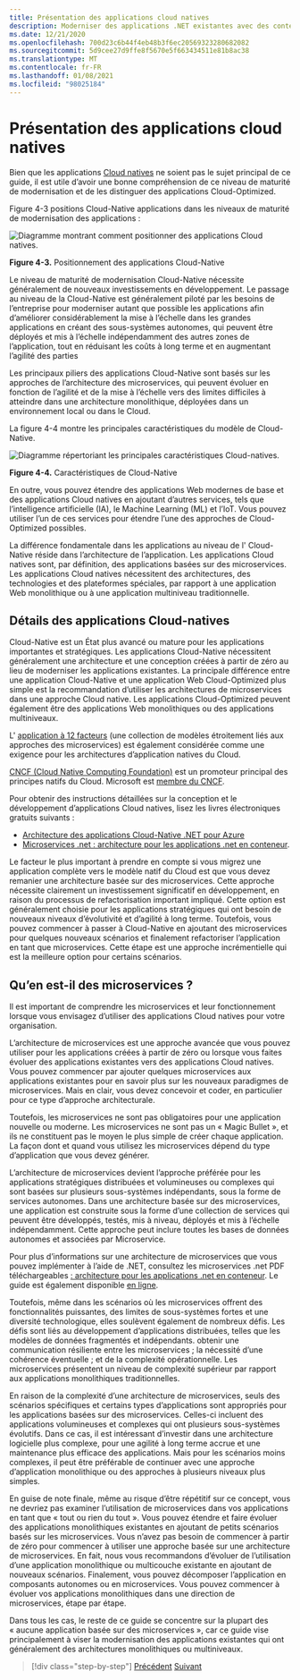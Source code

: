 ```yaml
---
title: Présentation des applications cloud natives
description: Moderniser des applications .NET existantes avec des conteneurs Cloud et Windows Azure | Qu’en est-il des applications Cloud-Native ?
ms.date: 12/21/2020
ms.openlocfilehash: 700d23c6b44f4eb48b3f6ec20569323280682082
ms.sourcegitcommit: 5d9cee27d9ffe8f5670e5f663434511e81b8ac38
ms.translationtype: MT
ms.contentlocale: fr-FR
ms.lasthandoff: 01/08/2021
ms.locfileid: "98025184"
---
```

# <a name="what-about-cloud-native-applications"></a>Présentation des applications cloud natives

Bien que les applications [Cloud natives](https://azure.microsoft.com/overview/cloudnative/) ne soient pas le sujet principal de ce guide, il est utile d’avoir une bonne compréhension de ce niveau de maturité de modernisation et de les distinguer des applications Cloud-Optimized.

Figure 4-3 positions Cloud-Native applications dans les niveaux de maturité de modernisation des applications :

![Diagramme montrant comment positionner des applications Cloud natives.](./media/what-about-cloud-native-applications/positioning-cloud-native-applications.png)

**Figure 4-3.** Positionnement des applications Cloud-Native

Le niveau de maturité de modernisation Cloud-Native nécessite généralement de nouveaux investissements en développement. Le passage au niveau de la Cloud-Native est généralement piloté par les besoins de l’entreprise pour moderniser autant que possible les applications afin d’améliorer considérablement la mise à l’échelle dans les grandes applications en créant des sous-systèmes autonomes, qui peuvent être déployés et mis à l’échelle indépendamment des autres zones de l’application, tout en réduisant les coûts à long terme et en augmentant l’agilité des parties

Les principaux piliers des applications Cloud-Native sont basés sur les approches de l’architecture des microservices, qui peuvent évoluer en fonction de l’agilité et de la mise à l’échelle vers des limites difficiles à atteindre dans une architecture monolithique, déployées dans un environnement local ou dans le Cloud.

La figure 4-4 montre les principales caractéristiques du modèle de Cloud-Native.

![Diagramme répertoriant les principales caractéristiques Cloud-natives.](./media/what-about-cloud-native-applications/cloud-native-characteristics.png)

**Figure 4-4.** Caractéristiques de Cloud-Native

En outre, vous pouvez étendre des applications Web modernes de base et des applications Cloud natives en ajoutant d’autres services, tels que l’intelligence artificielle (IA), le Machine Learning (ML) et l’IoT. Vous pouvez utiliser l’un de ces services pour étendre l’une des approches de Cloud-Optimized possibles.

La différence fondamentale dans les applications au niveau de l' Cloud-Native réside dans l’architecture de l’application. Les applications Cloud natives sont, par définition, des applications basées sur des microservices. Les applications Cloud natives nécessitent des architectures, des technologies et des plateformes spéciales, par rapport à une application Web monolithique ou à une application multiniveau traditionnelle.

## <a name="cloud-native-applications-details"></a>Détails des applications Cloud-natives

Cloud-Native est un État plus avancé ou mature pour les applications importantes et stratégiques. Les applications Cloud-Native nécessitent généralement une architecture et une conception créées à partir de zéro au lieu de moderniser les applications existantes. La principale différence entre une application Cloud-Native et une application Web Cloud-Optimized plus simple est la recommandation d’utiliser les architectures de microservices dans une approche Cloud native. Les applications Cloud-Optimized peuvent également être des applications Web monolithiques ou des applications multiniveaux.

L' [application à 12 facteurs](https://12factor.net/) (une collection de modèles étroitement liés aux approches des microservices) est également considérée comme une exigence pour les architectures d’application natives du Cloud.

[CNCF (Cloud Native Computing Foundation)](https://www.cncf.io/) est un promoteur principal des principes natifs du Cloud. Microsoft est [membre du CNCF](https://azure.microsoft.com/blog/announcing-cncf/).

Pour obtenir des instructions détaillées sur la conception et le développement d’applications Cloud natives, lisez les livres électroniques gratuits suivants :

* [Architecture des applications Cloud-Native .NET pour Azure](../../cloud-native/introduction.md)
* [Microservices .net : architecture pour les applications .net en conteneur](../../microservices/index.md).

Le facteur le plus important à prendre en compte si vous migrez une application complète vers le modèle natif du Cloud est que vous devez remanier une architecture basée sur des microservices. Cette approche nécessite clairement un investissement significatif en développement, en raison du processus de refactorisation important impliqué. Cette option est généralement choisie pour les applications stratégiques qui ont besoin de nouveaux niveaux d’évolutivité et d’agilité à long terme. Toutefois, vous pouvez commencer à passer à Cloud-Native en ajoutant des microservices pour quelques nouveaux scénarios et finalement refactoriser l’application en tant que microservices. Cette étape est une approche incrémentielle qui est la meilleure option pour certains scénarios.

## <a name="what-about-microservices"></a>Qu’en est-il des microservices ?

Il est important de comprendre les microservices et leur fonctionnement lorsque vous envisagez d’utiliser des applications Cloud natives pour votre organisation.

L’architecture de microservices est une approche avancée que vous pouvez utiliser pour les applications créées à partir de zéro ou lorsque vous faites évoluer des applications existantes vers des applications Cloud natives. Vous pouvez commencer par ajouter quelques microservices aux applications existantes pour en savoir plus sur les nouveaux paradigmes de microservices. Mais en clair, vous devez concevoir et coder, en particulier pour ce type d’approche architecturale.

Toutefois, les microservices ne sont pas obligatoires pour une application nouvelle ou moderne. Les microservices ne sont pas un « Magic Bullet », et ils ne constituent pas le moyen le plus simple de créer chaque application. La façon dont et quand vous utilisez les microservices dépend du type d’application que vous devez générer.

L’architecture de microservices devient l’approche préférée pour les applications stratégiques distribuées et volumineuses ou complexes qui sont basées sur plusieurs sous-systèmes indépendants, sous la forme de services autonomes. Dans une architecture basée sur des microservices, une application est construite sous la forme d’une collection de services qui peuvent être développés, testés, mis à niveau, déployés et mis à l’échelle indépendamment. Cette approche peut inclure toutes les bases de données autonomes et associées par Microservice.

Pour plus d’informations sur une architecture de microservices que vous pouvez implémenter à l’aide de .NET, consultez les microservices .net PDF téléchargeables [: architecture pour les applications .net en conteneur](https://aka.ms/microservicesebook). Le guide est également disponible [en ligne](../../microservices/index.md).

Toutefois, même dans les scénarios où les microservices offrent des fonctionnalités puissantes, des limites de sous-systèmes fortes et une diversité technologique, elles soulèvent également de nombreux défis. Les défis sont liés au développement d’applications distribuées, telles que les modèles de données fragmentés et indépendants. obtenir une communication résiliente entre les microservices ; la nécessité d’une cohérence éventuelle ; et de la complexité opérationnelle. Les microservices présentent un niveau de complexité supérieur par rapport aux applications monolithiques traditionnelles.

En raison de la complexité d’une architecture de microservices, seuls des scénarios spécifiques et certains types d’applications sont appropriés pour les applications basées sur des microservices. Celles-ci incluent des applications volumineuses et complexes qui ont plusieurs sous-systèmes évolutifs. Dans ce cas, il est intéressant d’investir dans une architecture logicielle plus complexe, pour une agilité à long terme accrue et une maintenance plus efficace des applications. Mais pour les scénarios moins complexes, il peut être préférable de continuer avec une approche d’application monolithique ou des approches à plusieurs niveaux plus simples.

En guise de note finale, même au risque d’être répétitif sur ce concept, vous ne devriez pas examiner l’utilisation de microservices dans vos applications en tant que « tout ou rien du tout ». Vous pouvez étendre et faire évoluer des applications monolithiques existantes en ajoutant de petits scénarios basés sur les microservices. Vous n’avez pas besoin de commencer à partir de zéro pour commencer à utiliser une approche basée sur une architecture de microservices. En fait, nous vous recommandons d’évoluer de l’utilisation d’une application monolithique ou multicouche existante en ajoutant de nouveaux scénarios. Finalement, vous pouvez décomposer l’application en composants autonomes ou en microservices. Vous pouvez commencer à évoluer vos applications monolithiques dans une direction de microservices, étape par étape.

Dans tous les cas, le reste de ce guide se concentre sur la plupart des « aucune application basée sur des microservices », car ce guide vise principalement à viser la modernisation des applications existantes qui ont généralement des architectures monolithiques ou multiniveaux.

> [!div class="step-by-step"]
> [Précédent](microsoft-technologies-in-cloud-optimized-applications.md) 
>  [Suivant](deploy-existing-net-apps-as-windows-containers.md)
